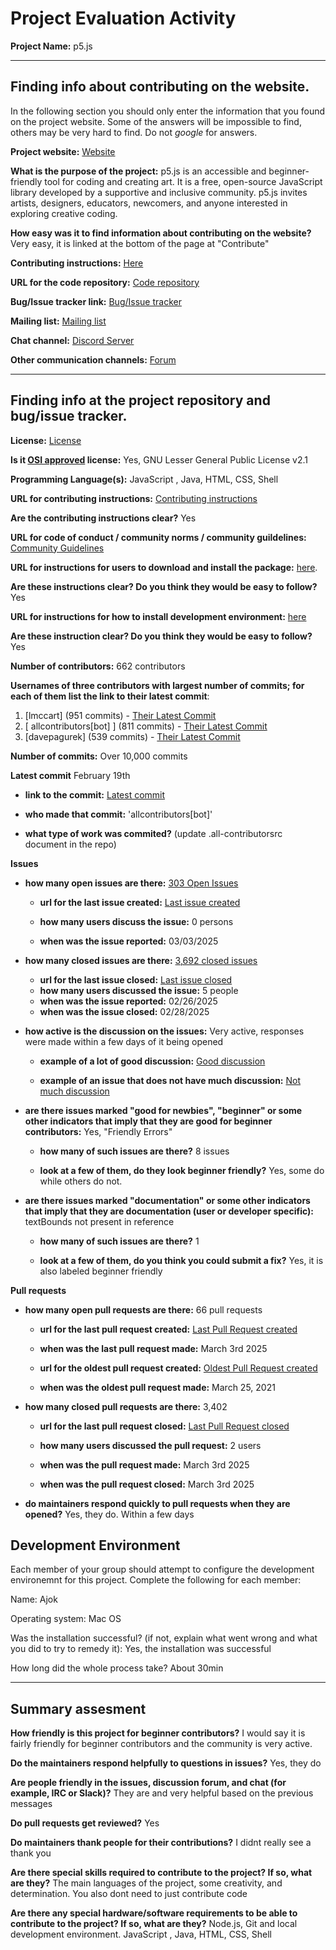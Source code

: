 # Project Evaluation Activity



__Project Name:__  p5.js


---

## Finding info about contributing on the website.

In the following section you should only enter the information that you
found on the project website. Some of the answers will be impossible to find, others
may be very hard to find. Do not _google_ for answers.

__Project website:__ [Website](https://p5js.org/ )


__What is the purpose of the project:__ p5.js is an accessible and beginner-friendly tool for coding and creating art. It is a free, open-source JavaScript library developed by a supportive and inclusive community. p5.js invites artists, designers, educators, newcomers, and anyone interested in exploring creative coding.


__How easy was it to find information about contributing on the website?__ Very easy, it is linked at the bottom of the page at "Contribute"


__Contributing instructions:__ [Here](https://github.com/processing/p5.js/blob/main/CONTRIBUTING.md) 

__URL for the code repository:__ [Code repository](https://github.com/processing/p5.js)

__Bug/Issue tracker link:__ [Bug/Issue tracker](https://github.com/processing/p5.js/issues)

__Mailing list:__ [Mailing list](NONE)

__Chat channel:__ [Discord Server](https://discord.com/invite/SHQ8dH25r9)

__Other communication channels:__ [Forum](https://discourse.processing.org/c/p5js/10)


---

## Finding info at the project repository and bug/issue tracker.

__License:__ [License](https://github.com/processing/p5.js/blob/main/license.txt)

__Is it [OSI approved](https://opensource.org/licenses/alphabetical) license:__ Yes, GNU Lesser General Public License v2.1

__Programming Language(s):__  JavaScript , Java, HTML, CSS, Shell

__URL for contributing instructions:__ [Contributing instructions](https://github.com/processing/p5.js/blob/main/CONTRIBUTING.md)

__Are the contributing instructions clear?__ Yes


__URL for code of conduct / community norms / community guildelines:__ [Community Guidelines](https://github.com/processing/p5.js/blob/main/CODE_OF_CONDUCT.md)

__URL for instructions for users to download and install the package:__  [here](https://p5js.org/download/). 


__Are these instructions clear? Do you think they would be easy to follow?__ Yes


__URL for instructions for how to install development environment:__ [here](https://github.com/processing/p5.js/blob/main/contributor_docs/README.md)


__Are these instruction clear? Do you think they would be easy to follow?__ Yes


__Number of contributors:__ 662 contributors


__Usernames of three contributors with largest number of commits; for
each of them list the link to their latest commit__:

1. [lmccart] (951 commits) - [Their Latest Commit](https://github.com/processing/p5.js/commit/a8862389633404da72d8d76db3d44d45b1fc5535)
1. [ allcontributors[bot] ] (811 commits) - [Their Latest Commit](https://github.com/processing/p5.js/commit/d4da26f1fa8e9afbac082c3d6fd60b5e582a3aa2)
1. [davepagurek] (539 commits) - [Their Latest Commit](https://github.com/processing/p5.js/commit/389b77d22c13f1c9a8a211bf77c515a40f631ce5)


__Number of commits:__ Over 10,000 commits

__Latest commit__ February 19th

- __link to the commit:__ [Latest commit](https://github.com/processing/p5.js/commit/d4da26f1fa8e9afbac082c3d6fd60b5e582a3aa2)

- __who made that commit:__  'allcontributors[bot]'

- __what type of work was commited?__ (update .all-contributorsrc document in the repo)


__Issues__

- __how many open issues are there:__ [303 Open Issues](https://github.com/processing/p5.js/issues)

    - __url for the last issue created:__ [Last issue created](https://github.com/processing/p5.js/issues/7591)

    - __how many users discuss the issue:__ 0 persons
    
    - __when was the issue reported:__ 03/03/2025
    

- __how many closed issues are there:__ [3,692 closed issues](https://github.com/processing/p5.js/issues?q=is%3Aissue%20state%3Aclosed)
    - __url for the last issue closed:__ [Last issue closed](https://github.com/processing/p5.js/issues/7580)
    - __how many users discussed the issue:__ 5 people
    - __when was the issue reported:__ 02/26/2025
    - __when was the issue closed:__ 02/28/2025

- __how active is the discussion on the issues:__ Very active, responses were made within a few days of it being opened

    - __example of a lot of good discussion:__ [Good discussion](https://github.com/processing/p5.js/issues/7539)
    
    - __example of an issue that does not have much discussion:__ [Not much discussion](https://github.com/processing/p5.js/issues/7480)



- __are there issues marked "good for newbies", "beginner" or some other indicators that imply that they are good for beginner contributors:__ Yes, "Friendly Errors"

    - __how many of such issues are there?__ 8 issues
    
    - __look at a few of them, do they look beginner friendly?__ Yes, some do while others do not.



- __are there issues marked "documentation" or some other indicators that imply that they are documentation (user or developer specific):__ textBounds not present in reference

    - __how many of such issues are there?__ 1
    
    - __look at a few of them, do you think you could submit a fix?__ Yes, it is also labeled beginner friendly



__Pull requests__

- __how many open pull requests are there:__ 66 pull requests

    - __url for the last pull request created:__ [Last Pull Request created](https://github.com/processing/p5.js/pull/7596)
    
    - __when was the last pull request made:__ March 3rd 2025

    - __url for the oldest pull request created:__ [Oldest Pull Request created](https://github.com/processing/p5.js/pull/5127)
    
    - __when was the oldest pull request made:__ March 25, 2021

- __how many closed pull requests are there:__ 3,402

    - __url for the last pull request closed:__ [Last Pull Request closed](https://github.com/processing/p5.js/pull/7596)
    
    - __how many users discussed the pull request:__ 2 users
    
    - __when was the pull request made:__  March 3rd 2025
    
    - __when was the pull request closed:__ March 3rd 2025
    

- __do maintainers respond quickly to pull requests when they are opened?__ Yes, they do. Within a few days


## Development Environment 

Each member of your group should attempt to configure the development environemnt 
for this project. Complete the following for each member:

Name: Ajok

Operating system: Mac OS

Was the installation successful? (if not, explain what went wrong and 
what you did to try to remedy it): Yes, the installation was successful

How long did the whole process take? About 30min


---


## Summary assesment
__How friendly is this project for beginner contributors?__ I would say it is fairly friendly for beginner contributors and the community is very active. 




__Do the maintainers respond helpfully to questions in issues?__ Yes, they do



__Are people friendly in the issues, discussion forum, and chat (for example, IRC or Slack)?__ They are and very helpful based on the previous messages




__Do pull requests get reviewed?__ Yes



__Do maintainers thank people for their contributions?__ I didnt really see a thank you



__Are there special skills required to contribute to the project? If so, what are they?__ The main languages of the project, some creativity, and determination. You also dont need to just contribute code



__Are there any special hardware/software requirements to be able to contribute to the project? If so, what are they?__ Node.js, Git and local development environment. JavaScript , Java, HTML, CSS, Shell

